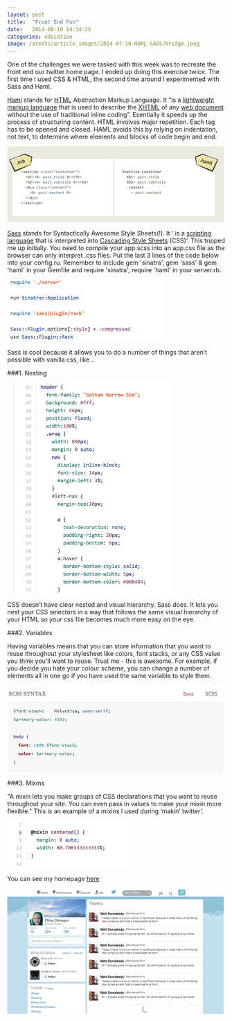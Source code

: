```yaml
---
layout: post
title:  "Front End Fun"
date:   2014-08-10 14:34:25
categories: education
image: /assets/article_images/2014-07-10-HAML-SASS/bridge.jpeg
---
```

One of the challenges we were tasked with this week was to recreate the front end our twitter home page. I ended up doing this exercise twice. The first time I used CSS & HTML, the second time around I experimented with Sass and Haml.

[Haml](http://haml.info/) stands for [HTML](http://en.wikipedia.org/wiki/HTML) Abstraction Markup Language. It “is a [lightweight markup language](http://en.wikipedia.org/wiki/Lightweight_markup_language) that is used to describe the [XHTML](http://en.wikipedia.org/wiki/XHTML) of any [web document](http://en.wikipedia.org/wiki/Web_document) without the use of traditional inline coding”. Esentially it speeds up the process of structuring content. HTML involves major repetition. Each tag has to be opened and closed. HAML avoids this by relying on indentation, not text, to determine where elements and blocks of code begin and end.

![](/assets/article_images/2014-07-10-HAML-SASS/HS1.png)

[Sass](http://sass-lang.com/guide) stands for Syntactically Awesome Style Sheets(!). It ‘ is a [scripting language](http://en.wikipedia.org/wiki/Scripting_language) that is interpreted into [Cascading Style Sheets](http://en.wikipedia.org/wiki/Cascading_Style_Sheets) (CSS)’. This tripped me up initially. You need to compile your app.scss into an app.css file as the browser can only interpret .css files.  Put the last 3 lines of the code below into your config.ru.  Remember to include gem 'sinatra', gem 'sass' & gem 'haml' in your Gemfile and require 'sinatra', require 'haml' in your server.rb.

![](/assets/article_images/2014-07-10-HAML-SASS/HS2.png)

Sass is cool because it allows you to do a number of things that aren’t possible with vanilla css, like ..

###1. Nesting

![](/assets/article_images/2014-07-10-HAML-SASS/HS3.png)

CSS doesn’t have clear nested and visual hierarchy. Sass does. It lets you nest your CSS selectors in a way that follows the same visual hierarchy of your HTML so your css file becomes much more easy on the eye.

###2. Variables

Having variables means that you can store information that you want to reuse throughout your stylesheet like colors, font stacks, or any CSS value you think you’ll want to reuse. Trust me - this is awesome. For example, if you decide you hate your colour scheme, you can change a number of elements all in one go if you have used the same variable to style them.

![](/assets/article_images/2014-07-10-HAML-SASS/HS4.png)

###3. Mixins

"A mixin lets you make groups of CSS declarations that you want to reuse throughout your site. You can even pass in values to make your mixin more flexible."
This is an example of a mixins I used during ‘makin’ twitter’.

![](/assets/article_images/2014-07-10-HAML-SASS/HS5.png)

You can see my homepage [here](http://twitterhaml.herokuapp.com/)

![](/assets/article_images/2014-07-10-HAML-SASS/HS6.png)